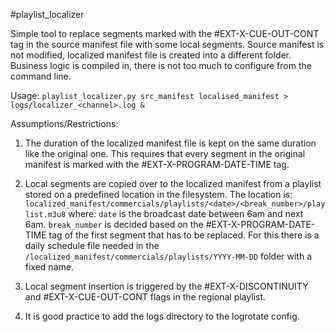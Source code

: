 #playlist_localizer

Simple tool to replace segments marked with the #EXT-X-CUE-OUT-CONT tag in the source manifest file with some local segments. Source manifest is not modified, localized manifest file is created into a different folder. Business logic is compiled in, there is not too much to configure from the command line.

Usage:
`playlist_localizer.py src_manifest localised_manifest > logs/localizer_<channel>.log &`

Assumptions/Restrictions:
1. The duration of the localized manifest file is kept on the same duration like the original one. This requires that every segment in the original manifest is marked with the #EXT-X-PROGRAM-DATE-TIME tag.
2. Local segments are copied over to the localized manifest from a playlist stored on a predefined location in the filesystem. The location is:
    `localized_manifest/commercials/playlists/<date>/<break_number>/playlist.m3u8` where:
`date` is the broadcast date between 6am and next 6am.
`break_number` is decided based on the #EXT-X-PROGRAM-DATE-TIME tag of the first segment that has to be replaced. For this there is a daily schedule file needed in the `/localized_manifest/commercials/playlists/YYYY-MM-DD` folder with a fixed name.

3. Local segment insertion is triggered by the #EXT-X-DISCONTINUITY and #EXT-X-CUE-OUT-CONT flags in the regional playlist.

4. It is good practice to add the logs directory to the logrotate config.
